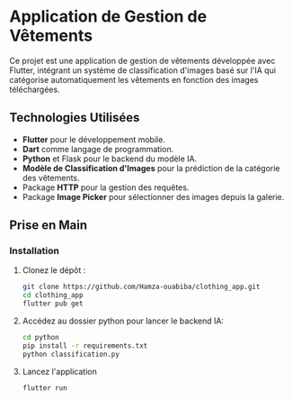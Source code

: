 # Application de Gestion de Vêtements

Ce projet est une application de gestion de vêtements développée avec Flutter, intégrant un système de classification d'images basé sur l'IA qui catégorise automatiquement les vêtements en fonction des images téléchargées. 

## Technologies Utilisées

- **Flutter** pour le développement mobile.
- **Dart** comme langage de programmation.
- **Python** et Flask pour le backend du modèle IA.
- **Modèle de Classification d'Images** pour la prédiction de la catégorie des vêtements.
- Package **HTTP** pour la gestion des requêtes.
- Package **Image Picker** pour sélectionner des images depuis la galerie.

## Prise en Main


### Installation

1. Clonez le dépôt :
   ```bash
   git clone https://github.com/Hamza-ouabiba/clothing_app.git
   cd clothing_app
   flutter pub get
3. Accédez au dossier python pour lancer le backend IA:
   ```bash
   cd python
   pip install -r requirements.txt
   python classification.py
4. Lancez l'application
   ```bash
   flutter run
